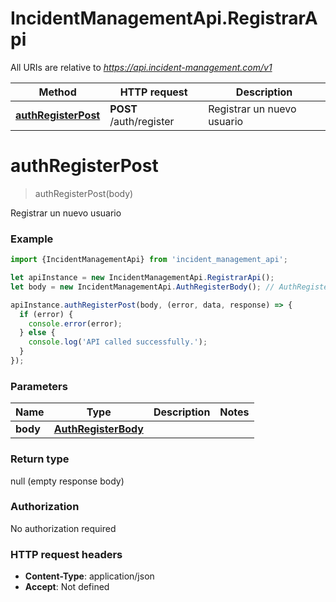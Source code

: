 # IncidentManagementApi.RegistrarApi

All URIs are relative to *https://api.incident-management.com/v1*

Method | HTTP request | Description
------------- | ------------- | -------------
[**authRegisterPost**](RegistrarApi.md#authRegisterPost) | **POST** /auth/register | Registrar un nuevo usuario

<a name="authRegisterPost"></a>
# **authRegisterPost**
> authRegisterPost(body)

Registrar un nuevo usuario

### Example
```javascript
import {IncidentManagementApi} from 'incident_management_api';

let apiInstance = new IncidentManagementApi.RegistrarApi();
let body = new IncidentManagementApi.AuthRegisterBody(); // AuthRegisterBody | 

apiInstance.authRegisterPost(body, (error, data, response) => {
  if (error) {
    console.error(error);
  } else {
    console.log('API called successfully.');
  }
});
```

### Parameters

Name | Type | Description  | Notes
------------- | ------------- | ------------- | -------------
 **body** | [**AuthRegisterBody**](AuthRegisterBody.md)|  | 

### Return type

null (empty response body)

### Authorization

No authorization required

### HTTP request headers

 - **Content-Type**: application/json
 - **Accept**: Not defined


